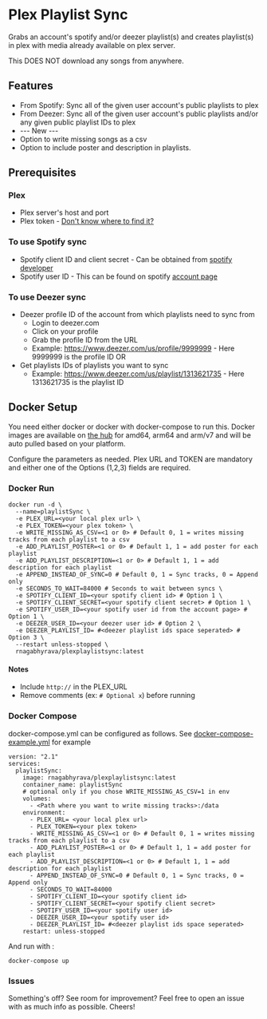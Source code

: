# Plex Playlist Sync

Grabs an account's spotify and/or deezer playlist(s) and creates playlist(s) in plex with media already available on plex server.

This DOES NOT download any songs from anywhere.

## Features
* From Spotify: Sync all of the given user account's public playlists to plex
* From Deezer: Sync all of the given user account's public playlists and/or any given public playlist IDs to plex
* --- New ---
* Option to write missing songs as a csv
* Option to include poster and description in playlists.

## Prerequisites
### Plex
* Plex server's host and port
* Plex token - [Don't know where to find it?](https://support.plex.tv/articles/204059436-finding-an-authentication-token-x-plex-token/)

### To use Spotify sync
* Spotify client ID and client secret - Can be obtained from [spotify developer](https://developer.spotify.com/dashboard/login)
* Spotify user ID - This can be found on spotify [account page](https://www.spotify.com/us/account/overview/)

### To use Deezer sync
* Deezer profile ID of the account from which playlists need to sync from
  * Login to deezer.com
  * Click on your profile
  * Grab the profile ID from the URL
  *  Example: https://www.deezer.com/us/profile/9999999 - Here 9999999 is the profile ID
OR
* Get playlists IDs of playlists you want to sync
  *  Example: https://www.deezer.com/us/playlist/1313621735 - Here 1313621735 is the playlist ID

## Docker Setup
You need either docker or docker with docker-compose to run this. Docker images are available on [the hub](https://hub.docker.com/r/rnagabhyrava/plexplaylistsync/tags) for amd64, arm64 and arm/v7 and will be auto pulled based on your platform.

Configure the parameters as needed. Plex URL and TOKEN are mandatory and either one of the Options (1,2,3) fields are required.

### Docker Run

```
docker run -d \
  --name=playlistSync \
  -e PLEX_URL=<your local plex url> \
  -e PLEX_TOKEN=<your plex token> \
  -e WRITE_MISSING_AS_CSV=<1 or 0> # Default 0, 1 = writes missing tracks from each playlist to a csv
  -e ADD_PLAYLIST_POSTER=<1 or 0> # Default 1, 1 = add poster for each playlist
  -e ADD_PLAYLIST_DESCRIPTION=<1 or 0> # Default 1, 1 = add description for each playlist
  -e APPEND_INSTEAD_OF_SYNC=0 # Default 0, 1 = Sync tracks, 0 = Append only
  -e SECONDS_TO_WAIT=84000 # Seconds to wait between syncs \
  -e SPOTIFY_CLIENT_ID=<your spotify client id> # Option 1 \
  -e SPOTIFY_CLIENT_SECRET=<your spotify client secret> # Option 1 \
  -e SPOTIFY_USER_ID=<your spotify user id from the account page> # Option 1 \
  -e DEEZER_USER_ID=<your deezer user id> # Option 2 \
  -e DEEZER_PLAYLIST_ID= #<deezer playlist ids space seperated> # Option 3 \
  --restart unless-stopped \
  rnagabhyrava/plexplaylistsync:latest
```
#### Notes
- Include `http://` in the PLEX_URL
- Remove comments (ex: `# Optional x`) before running 

### Docker Compose

docker-compose.yml can be configured as follows. See [docker-compose-example.yml](https://github.com/rnagabhyrava/plex-playlist-sync/blob/main/docker-compose-example.yml) for example
```
version: "2.1"
services:
  playlistSync:
    image: rnagabhyrava/plexplaylistsync:latest
    container_name: playlistSync
    # optional only if you chose WRITE_MISSING_AS_CSV=1 in env
    volumes:
      - <Path where you want to write missing tracks>:/data
    environment:
      - PLEX_URL= <your local plex url>
      - PLEX_TOKEN=<your plex token>
      - WRITE_MISSING_AS_CSV=<1 or 0> # Default 0, 1 = writes missing tracks from each playlist to a csv
      - ADD_PLAYLIST_POSTER=<1 or 0> # Default 1, 1 = add poster for each playlist
      - ADD_PLAYLIST_DESCRIPTION=<1 or 0> # Default 1, 1 = add description for each playlist
      - APPEND_INSTEAD_OF_SYNC=0 # Default 0, 1 = Sync tracks, 0 = Append only
      - SECONDS_TO_WAIT=84000
      - SPOTIFY_CLIENT_ID=<your spotify client id>
      - SPOTIFY_CLIENT_SECRET=<your spotify client secret>
      - SPOTIFY_USER_ID=<your spotify user id>
      - DEEZER_USER_ID=<your spotify user id>
      - DEEZER_PLAYLIST_ID= #<deezer playlist ids space seperated>
    restart: unless-stopped

```
And run with :
```
docker-compose up
```

### Issues
Something's off? See room for improvement? Feel free to open an issue with as much info as possible. Cheers!
